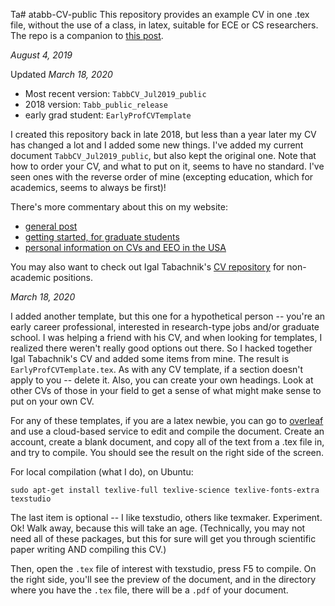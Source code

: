 Ta# atabb-CV-public
This repository provides an example CV in one .tex file, without the use of a class, in latex, suitable for ECE or CS researchers.  The repo is a companion to [this post](https://amytabb.com/ts/2018_11_01/).

*August 4, 2019* 

Updated
*March 18, 2020*

- Most recent version: `TabbCV_Jul2019_public`
- 2018 version: `Tabb_public_release`
- early grad student: `EarlyProfCVTemplate`

I created this repository back in late 2018, but less than a year later my CV has changed a lot and I added some new things.  I've added my current document `TabbCV_Jul2019_public`, but also kept the original one.  Note that how to order your CV, and what to put on it, seems to have no standard.  I've seen ones with the reverse order of mine (excepting education, which for academics, seems to always be first)!

There's more commentary about this on my website:
- [general post](https://amytabb.com/ts/2018_11_01/)
- [getting started, for graduate students](https://amytabb.com/ts/2019_02_02/)
- [personal information on CVs and EEO in the USA](https://amytabb.com/ts/2019_02_20/)

You may also want to check out Igal Tabachnik's [CV repository](https://github.com/hmemcpy/cv) for non-academic positions.

*March 18, 2020*

I added another template, but this one for a hypothetical person -- you're an early career professional, interested in research-type jobs and/or graduate school.  I was helping a friend with his CV, and when looking for templates, I realized there weren't really good options out there.  So I hacked together Igal Tabachnik's CV and added some items from mine.  The result is `EarlyProfCVTemplate.tex`.  As with any CV template, if a section doesn't apply to you -- delete it.  Also, you can create your own headings.  Look at other CVs of those in your field to get a sense of what might make sense to put on your own CV.

For any of these templates, if you are a latex newbie, you can go to [overleaf](overleaf.com) and use a cloud-based service to edit and compile the document.  Create an account, create a blank document, and copy all of the text from a .tex file in, and try to compile.  You should see the result on the right side of the screen.

For local compilation (what I do), on Ubuntu:

`sudo apt-get install texlive-full texlive-science texlive-fonts-extra texstudio`

The last item is optional -- I like texstudio, others like texmaker.  Experiment.  Ok!  Walk away, because this will take an age. (Technically, you may not need all of these packages, but this for sure will get you through scientific paper writing AND compiling this CV.)

Then, open the `.tex` file of interest with texstudio, press F5 to compile.  On the right side, you'll see the preview of the document, and in the directory where you have the `.tex` file, there will be a `.pdf` of your document.  

